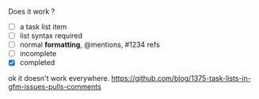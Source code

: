 Does it work ?

 - [ ] a task list item
 - [ ] list syntax required
 - [ ] normal **formatting**,
      @mentions, #1234 refs
 - [ ] incomplete
 - [x] completed

ok it doesn't work everywhere.
https://github.com/blog/1375-task-lists-in-gfm-issues-pulls-comments
